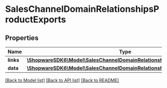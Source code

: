 # SalesChannelDomainRelationshipsProductExports

## Properties
Name | Type | Description | Notes
------------ | ------------- | ------------- | -------------
**links** | [**\ShopwareSDK6\Model\SalesChannelDomainRelationshipsProductExportsLinks**](SalesChannelDomainRelationshipsProductExportsLinks.md) |  | [optional] 
**data** | [**\ShopwareSDK6\Model\SalesChannelDomainRelationshipsProductExportsData[]**](SalesChannelDomainRelationshipsProductExportsData.md) |  | [optional] 

[[Back to Model list]](../../README.md#documentation-for-models) [[Back to API list]](../../README.md#documentation-for-api-endpoints) [[Back to README]](../../README.md)

